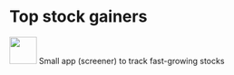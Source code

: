 # Top stock gainers
<img src="https://user-images.githubusercontent.com/63294995/140979321-b9e78432-73f6-453e-aa0c-175dce6092bc.png" width="48">
Small app (screener) to track fast-growing stocks

